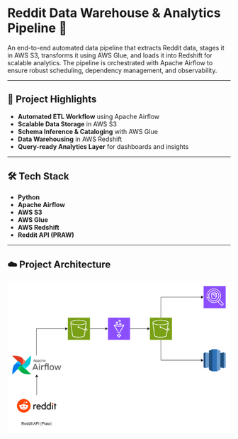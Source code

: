 # Reddit Data Warehouse & Analytics Pipeline 🚀

An end-to-end automated data pipeline that extracts Reddit data, stages it in AWS S3, transforms it using AWS Glue, and loads it into Redshift for scalable analytics. The pipeline is orchestrated with Apache Airflow to ensure robust scheduling, dependency management, and observability.

---

## 📌 Project Highlights

- **Automated ETL Workflow** using Apache Airflow
- **Scalable Data Storage** in AWS S3
- **Schema Inference & Cataloging** with AWS Glue
- **Data Warehousing** in AWS Redshift
- **Query-ready Analytics Layer** for dashboards and insights

---

## 🛠️ Tech Stack

- **Python**
- **Apache Airflow**
- **AWS S3**
- **AWS Glue**
- **AWS Redshift**
- **Reddit API (PRAW)**

---

## ☁️ Project Architecture

![Architecture Diagram](reddit-pipeline-diagram.png)
